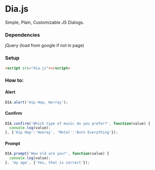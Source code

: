 # Dia.js

Simple, Plain, Customizable JS Dialogs.

### Dependencies

jQuery (load from google if not in page)

### Setup

```html
<script src="dia.js"></script>
```

### How to:

#### Alert

```js
DIA.alert('Hip Hop, Horray');
```

#### Confirm

```js
DIA.confirm('Which type of music do you prefer?', function(value) {
  console.log(value);
}, {'Hip Hop':'Hooray', 'Metal':'Burn Everything'});
```

#### Prompt

```js
DIA.prompt('How old are you?', function(value) {
  console.log(value);
}, 'my age', {'Yes, that is correct'});
```
